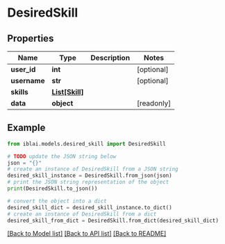 # DesiredSkill


## Properties

Name | Type | Description | Notes
------------ | ------------- | ------------- | -------------
**user_id** | **int** |  | [optional] 
**username** | **str** |  | [optional] 
**skills** | [**List[Skill]**](Skill.md) |  | 
**data** | **object** |  | [readonly] 

## Example

```python
from iblai.models.desired_skill import DesiredSkill

# TODO update the JSON string below
json = "{}"
# create an instance of DesiredSkill from a JSON string
desired_skill_instance = DesiredSkill.from_json(json)
# print the JSON string representation of the object
print(DesiredSkill.to_json())

# convert the object into a dict
desired_skill_dict = desired_skill_instance.to_dict()
# create an instance of DesiredSkill from a dict
desired_skill_from_dict = DesiredSkill.from_dict(desired_skill_dict)
```
[[Back to Model list]](../README.md#documentation-for-models) [[Back to API list]](../README.md#documentation-for-api-endpoints) [[Back to README]](../README.md)


